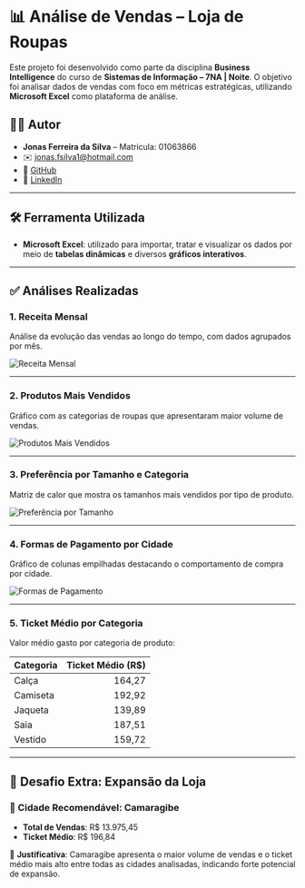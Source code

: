 # 📊 Análise de Vendas – Loja de Roupas

Este projeto foi desenvolvido como parte da disciplina **Business Intelligence** do curso de **Sistemas de Informação – 7NA | Noite**. O objetivo foi analisar dados de vendas com foco em métricas estratégicas, utilizando **Microsoft Excel** como plataforma de análise.

## 👨‍💻 Autor
- **Jonas Ferreira da Silva** – Matricula: 01063866  
- ✉️ jonas.fsilva1@hotmail.com  
- 🔗 [GitHub](https://github.com/jonasferreira-silva1)  
- 🔗 [LinkedIn](https://www.linkedin.com/in/jonas-silva-699538230/)

---

## 🛠️ Ferramenta Utilizada

- **Microsoft Excel**: utilizado para importar, tratar e visualizar os dados por meio de **tabelas dinâmicas** e diversos **gráficos interativos**.

---

## ✅ Análises Realizadas

### 1. Receita Mensal

Análise da evolução das vendas ao longo do tempo, com dados agrupados por mês.

![Receita Mensal](imagens/receita_mensal.png)

---

### 2. Produtos Mais Vendidos

Gráfico com as categorias de roupas que apresentaram maior volume de vendas.

![Produtos Mais Vendidos](imagens/produtos_mais_vendidos.png)

---

### 3. Preferência por Tamanho e Categoria

Matriz de calor que mostra os tamanhos mais vendidos por tipo de produto.

![Preferência por Tamanho](imagens/preferencia_tamanho_categoria.png)

---

### 4. Formas de Pagamento por Cidade

Gráfico de colunas empilhadas destacando o comportamento de compra por cidade.

![Formas de Pagamento](imagens/formas_pagamento_por_cidade.png)

---

### 5. Ticket Médio por Categoria

Valor médio gasto por categoria de produto:

| Categoria | Ticket Médio (R$) |
|-----------|------------------:|
| Calça     | 164,27            |
| Camiseta  | 192,92            |
| Jaqueta   | 139,89            |
| Saia      | 187,51            |
| Vestido   | 159,72            |

---

## 🚀 Desafio Extra: Expansão da Loja

### 📍 Cidade Recomendável: **Camaragibe**

- **Total de Vendas**: R$ 13.975,45  
- **Ticket Médio**: R$ 196,84  

📌 **Justificativa**: Camaragibe apresenta o maior volume de vendas e o ticket médio mais alto entre todas as cidades analisadas, indicando forte potencial de expansão.

